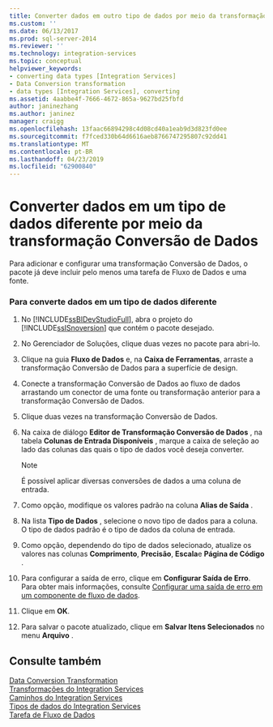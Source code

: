 ```yaml
---
title: Converter dados em outro tipo de dados por meio da transformação de conversão de dados | Microsoft Docs
ms.custom: ''
ms.date: 06/13/2017
ms.prod: sql-server-2014
ms.reviewer: ''
ms.technology: integration-services
ms.topic: conceptual
helpviewer_keywords:
- converting data types [Integration Services]
- Data Conversion transformation
- data types [Integration Services], converting
ms.assetid: 4aabbe4f-7666-4672-865a-9627bd25fbfd
author: janinezhang
ms.author: janinez
manager: craigg
ms.openlocfilehash: 13faac66894298c4d08cd40a1eab9d3d823fd0ee
ms.sourcegitcommit: f7fced330b64d6616aeb8766747295807c92dd41
ms.translationtype: MT
ms.contentlocale: pt-BR
ms.lasthandoff: 04/23/2019
ms.locfileid: "62900840"
---
```

# <a name="convert-data-to-a-different-data-type-by-using-the-data-conversion-transformation"></a>Converter dados em um tipo de dados diferente por meio da transformação Conversão de Dados
  Para adicionar e configurar uma transformação Conversão de Dados, o pacote já deve incluir pelo menos uma tarefa de Fluxo de Dados e uma fonte.  
  
### <a name="to-convert-data-to-a-different-data-type"></a>Para converte dados em um tipo de dados diferente  
  
1.  No [!INCLUDE[ssBIDevStudioFull](../../../includes/ssbidevstudiofull-md.md)], abra o projeto do [!INCLUDE[ssISnoversion](../../../includes/ssisnoversion-md.md)] que contém o pacote desejado.  
  
2.  No Gerenciador de Soluções, clique duas vezes no pacote para abri-lo.  
  
3.  Clique na guia **Fluxo de Dados** e, na **Caixa de Ferramentas**, arraste a transformação Conversão de Dados para a superfície de design.  
  
4.  Conecte a transformação Conversão de Dados ao fluxo de dados arrastando um conector de uma fonte ou transformação anterior para a transformação Conversão de Dados.  
  
5.  Clique duas vezes na transformação Conversão de Dados.  
  
6.  Na caixa de diálogo **Editor de Transformação Conversão de Dados** , na tabela **Colunas de Entrada Disponíveis** , marque a caixa de seleção ao lado das colunas das quais o tipo de dados você deseja converter.  
  
    > [!NOTE]  
    >  É possível aplicar diversas conversões de dados a uma coluna de entrada.  
  
7.  Como opção, modifique os valores padrão na coluna **Alias de Saída** .  
  
8.  Na lista **Tipo de Dados** , selecione o novo tipo de dados para a coluna. O tipo de dados padrão é o tipo de dados da coluna de entrada.  
  
9. Como opção, dependendo do tipo de dados selecionado, atualize os valores nas colunas **Comprimento**, **Precisão**, **Escala**e **Página de Código** .  
  
10. Para configurar a saída de erro, clique em **Configurar Saída de Erro**. Para obter mais informações, consulte [Configurar uma saída de erro em um componente de fluxo de dados](../../configure-an-error-output-in-a-data-flow-component.md).  
  
11. Clique em **OK**.  
  
12. Para salvar o pacote atualizado, clique em **Salvar Itens Selecionados** no menu **Arquivo** .  
  
## <a name="see-also"></a>Consulte também  
 [Data Conversion Transformation](data-conversion-transformation.md)   
 [Transformações do Integration Services](integration-services-transformations.md)   
 [Caminhos do Integration Services](../integration-services-paths.md)   
 [Tipos de dados do Integration Services](../integration-services-data-types.md)   
 [Tarefa de Fluxo de Dados](../../control-flow/data-flow-task.md)  
  
  
